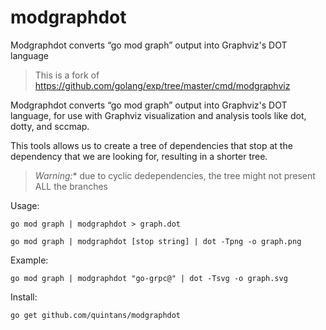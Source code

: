 # modgraphdot
Modgraphdot converts “go mod graph” output into Graphviz's DOT language

> This is a fork of https://github.com/golang/exp/tree/master/cmd/modgraphviz

Modgraphdot converts “go mod graph” output into Graphviz's DOT language,
for use with Graphviz visualization and analysis tools like dot, dotty, and sccmap.

This tools allows us to create a tree of dependencies that stop at the dependency that we are looking for,
resulting in a shorter tree.

> *Warning:** due to cyclic dedependencies, the tree might not present ALL the branches

Usage:

`go mod graph | modgraphdot > graph.dot`

`go mod graph | modgraphdot [stop string] | dot -Tpng -o graph.png`

Example:

`go mod graph | modgraphdot "go-grpc@" | dot -Tsvg -o graph.svg`

Install:

`go get github.com/quintans/modgraphdot`